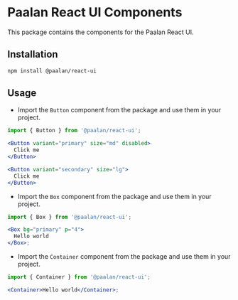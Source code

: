 # Paalan React UI Components

This package contains the components for the Paalan React UI.

## Installation

```bash
npm install @paalan/react-ui
```

## Usage

- Import the `Button` component from the package and use them in your project.

```jsx
import { Button } from '@paalan/react-ui';

<Button variant="primary" size="md" disabled>
  Click me
</Button>

<Button variant="secondary" size="lg">
  Click me
</Button>
```

- Import the `Box` component from the package and use them in your project.

```jsx
import { Box } from '@paalan/react-ui';

<Box bg="primary" p="4">
  Hello world
</Box>;
```

- Import the `Container` component from the package and use them in your project.

```jsx
import { Container } from '@paalan/react-ui';

<Container>Hello world</Container>;
```
